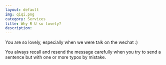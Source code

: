 ```yaml
---
layout: default
img: qiqi.png
category: Services
title: Why R U so lovely?
description:
---
```

You are so lovely, especially when we were talk on the wechat :)

You always recall and resend the message carefully when you try to send a sentence but with one or more typos by mistake.
